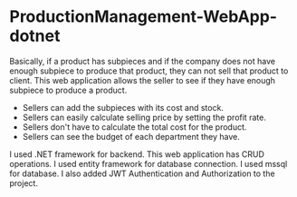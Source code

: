 # ProductionManagement-WebApp-dotnet
Basically, if a product has subpieces and if the company does not have enough subpiece to produce that product, they can not sell that product to client. This web application allows the seller to see if they have enough subpiece to produce a product. 
* Sellers can add the subpieces with its cost and stock. 
* Sellers can easily calculate selling price by setting the profit rate. 
* Sellers don't have to calculate the total cost for the product.
* Sellers can see the budget of each department they have.

I used .NET framework for backend. This web application has CRUD operations. I used entity framework for database connection. I used mssql for database. I also added JWT Authentication and Authorization to the project.
